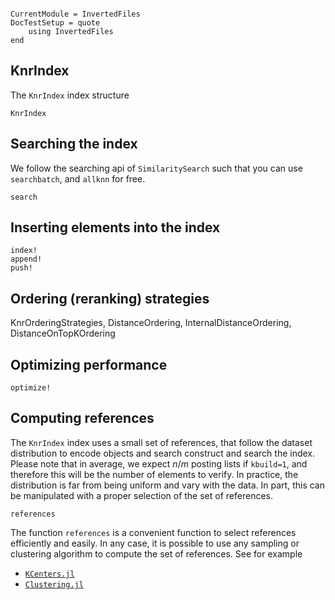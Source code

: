 ```@meta

CurrentModule = InvertedFiles
DocTestSetup = quote
    using InvertedFiles
end
```

## KnrIndex
The `KnrIndex` index structure
```@docs
KnrIndex
````

## Searching the index
We follow the searching api of `SimilaritySearch` such that you can use `searchbatch`, and `allknn` for free.

```@docs
search
```

## Inserting elements into the index

```@docs
index!
append!
push!
```

## Ordering (reranking) strategies
KnrOrderingStrategies, DistanceOrdering, InternalDistanceOrdering, DistanceOnTopKOrdering

## Optimizing performance
```@docs
optimize!
```

## Computing references
The `KnrIndex` index uses a small set of references, that follow the dataset distribution to encode objects and
search construct and search the index. Please note that in average, we expect $n/m$ posting lists if `kbuild=1`, and therefore this will be the number of elements to verify. In practice, the distribution is far from being uniform and vary with the data. In part, this can be manipulated with a proper selection of the set of references.

```@docs
references
```

The function `references` is a convenient function to select references efficiently and easily.
In any case, it is possible to use any sampling or clustering algorithm to compute the set of references. See for example

- [`KCenters.jl`](https://github.com/sadit/KCenters.jl)
- [`Clustering.jl`](https://github.com/JuliaStats/Clustering.jl)